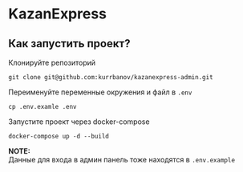 # KazanExpress

## Как запустить проект?

Клонируйте репозиторий
```
git clone git@github.com:kurrbanov/kazanexpress-admin.git
```

Переименуйте переменные окружения и файл в ```.env```
```
cp .env.examle .env
```

Запустите проект через docker-compose
```
docker-compose up -d --build
```

**NOTE:**  
Данные для входа в админ панель тоже находятся в ```.env.example```